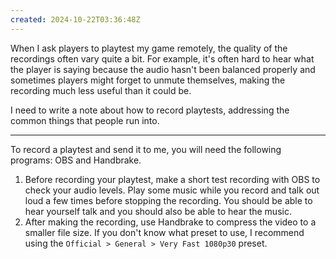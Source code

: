 ```yaml
---
created: 2024-10-22T03:36:48Z
---
```


When I ask players to playtest my game remotely, the quality of the recordings often vary quite a bit. For example, it's often hard to hear what the player is saying because the audio hasn't been balanced properly and sometimes players might forget to unmute themselves, making the recording much less useful than it could be.

I need to write a note about how to record playtests, addressing the common things that people run into.

---

To record a playtest and send it to me, you will need the following programs: OBS and Handbrake.

1. Before recording your playtest, make a short test recording with OBS to check your audio levels. Play some music while you record and talk out loud a few times before stopping the recording. You should be able to hear yourself talk and you should also be able to hear the music.
2. After making the recording, use Handbrake to compress the video to a smaller file size. If you don't know what preset to use, I recommend using the `Official > General > Very Fast 1080p30` preset.
